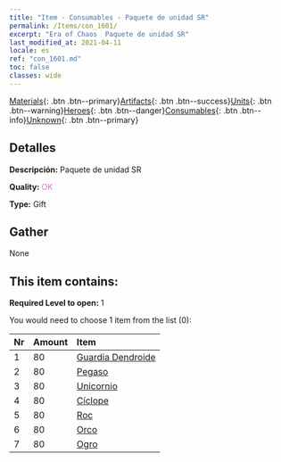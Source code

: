 ```yaml
---
title: "Item - Consumables - Paquete de unidad SR"
permalink: /Items/con_1601/
excerpt: "Era of Chaos  Paquete de unidad SR"
last_modified_at: 2021-04-11
locale: es
ref: "con_1601.md"
toc: false
classes: wide
---
```

 [Materials](/es/Items/){: .btn .btn--primary}[Artifacts](/es/Items/Artifacts/){: .btn .btn--success}[Units](/es/Items/Units/){: .btn .btn--warning}[Heroes](/es/Items/Heroes/){: .btn .btn--danger}[Consumables](/es/Items/Consumables/){: .btn .btn--info}[Unknown](/es/Items/Unknown/){: .btn .btn--primary}

## Detalles
 **Descripción:** Paquete de unidad SR

 **Quality:** <span style="color: #DA70D6">OK</span>

 **Type:** Gift

## Gather

  None

## This item contains:

 **Required Level to open:** 1

 You would need to choose 1 item from the list (0):

  | Nr | Amount |     Item    |
  |:---|:-------|:------------|
  | 1 | 80 | [Guardia Dendroide](/es/Items/unt_203/) | 
  | 2 | 80 | [Pegaso](/es/Items/unt_202/) | 
  | 3 | 80 | [Unicornio](/es/Items/unt_204/) | 
  | 4 | 80 | [Cíclope](/es/Items/unt_222/) | 
  | 5 | 80 | [Roc](/es/Items/unt_221/) | 
  | 6 | 80 | [Orco](/es/Items/unt_219/) | 
  | 7 | 80 | [Ogro](/es/Items/unt_220/) | 
